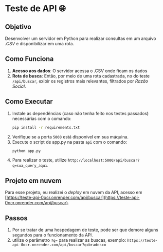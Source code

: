# Teste de API 🌐

## Objetivo

Desenvolver um servidor em Python para realizar consultas em um arquivo *.CSV* e disponibilizar em uma rota.

## Como Funciona

1. **Acesso aos dados**: O servidor acessa o .CSV onde ficam os dados
2. **Rota de busca**: Então, por meio de uma rota cadastrada, no do teste `/api/buscar`, exibir os registros mais relevantes, filtrados por *Razão Social*.

## Como Executar

1. Instale as dependências (caso não tenha feito nos testes passados) necessárias com o comando:
    ```bash
    pip install -r requirements.txt
    ```
2. Verifique se a porta `5000` está disponível em sua máquina.    
3. Execute o script de app.py na pasta `api` com o comando:
    ```bash
    python app.py
    ```
4. Para realizar o teste, utilize `http://localhost:5000/api/buscar?q=sua_query_aqui`.    

## Projeto em nuvem

Para esse projeto, eu realizei o *deploy* em nuvem da API, acesso em [https://teste-api-0ocr.onrender.com/api/buscar](https://teste-api-0ocr.onrender.com/api/buscar).

## Passos

1. Por se tratar de uma hospedagem de teste, pode ser que demore alguns segundos para o funcionamento da API.
2. utilize o parâmetro `?q=` para realizar as buscas, exemplo: `https://teste-api-0ocr.onrender.com/api/buscar?q=bradesco`